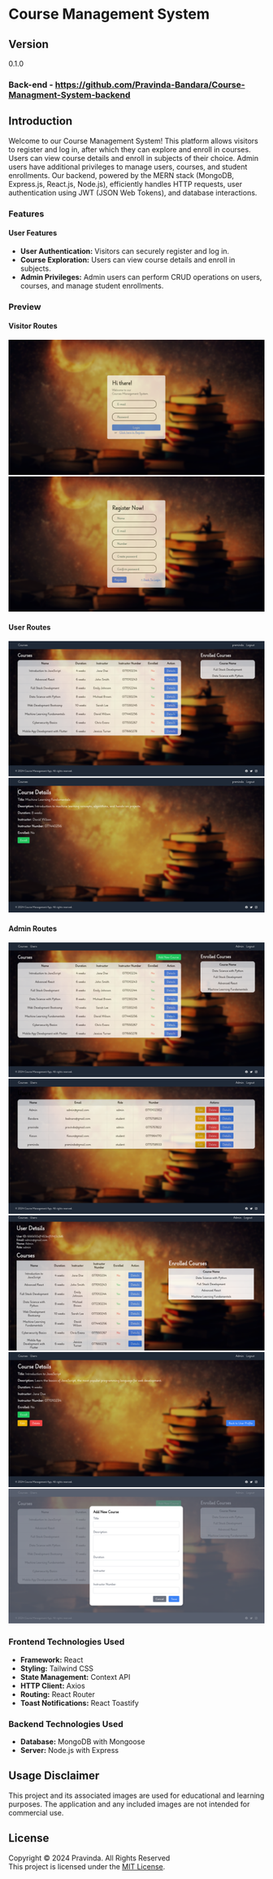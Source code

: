 # Course Management System

## Version
0.1.0

### Back-end  -  https://github.com/Pravinda-Bandara/Course-Managment-System-backend

## Introduction

Welcome to our Course Management System! This platform allows visitors to register and log in, after which they can explore and enroll in courses. Users can view course details and enroll in subjects of their choice. Admin users have additional privileges to manage users, courses, and student enrollments. Our backend, powered by the MERN stack (MongoDB, Express.js, React.js, Node.js), efficiently handles HTTP requests, user authentication using JWT (JSON Web Tokens), and database interactions.

### Features

#### User Features
- **User Authentication:** Visitors can securely register and log in.
- **Course Exploration:** Users can view course details and enroll in subjects.
- **Admin Privileges:** Admin users can perform CRUD operations on users, courses, and manage student enrollments.

### Preview
#### Visitor Routes
<div>
  <img src="./screenshots/user3.png" alt="Visitor Screenshot 1" >
  <img src="./screenshots/user4.png" alt="Visitor Screenshot 2" >
</div>

#### User Routes
<div>
  <img src="./screenshots/user1.png" alt="User Screenshot 1" >
  <img src="./screenshots/user2.png" alt="User Screenshot 2" >
</div>

#### Admin Routes
<div>
  <img src="./screenshots/admin0.png" alt="Admin Screenshot 1" >
  <img src="./screenshots/admin2.png" alt="Admin Screenshot 3" >
  <img src="./screenshots/admin3.png" alt="Admin Screenshot 4" >
    <img src="./screenshots/admin1.png" alt="Admin Screenshot 2" >
<img src="./screenshots/admin4.png" alt="Admin Screenshot 2" >
</div>

### Frontend Technologies Used

- **Framework:** React
- **Styling:** Tailwind CSS
- **State Management:** Context API
- **HTTP Client:** Axios
- **Routing:** React Router
- **Toast Notifications:** React Toastify

### Backend Technologies Used

- **Database:** MongoDB with Mongoose
- **Server:** Node.js with Express

## Usage Disclaimer

This project and its associated images are used for educational and learning purposes. The application and any included images are not intended for commercial use.

## License

Copyright &copy; 2024 Pravinda. All Rights Reserved <br>
This project is licensed under the [MIT License](LICENSE.txt).

